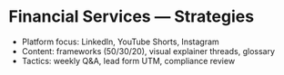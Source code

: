 # Financial Services — Strategies
- Platform focus: LinkedIn, YouTube Shorts, Instagram
- Content: frameworks (50/30/20), visual explainer threads, glossary
- Tactics: weekly Q&A, lead form UTM, compliance review
